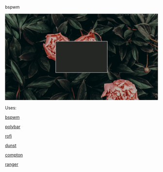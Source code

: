       
bspwm

![fetch](screenshots/bspwmdesktop.gif?raw=true "bspwm Desktop")
 
Uses: 

[bspwm](https://github.com/baskerville/bspwm)

[polybar](https://github.com/jaagr/polybar)

[rofi](https://github.com/DaveDavenport/rofi)

[dunst](https://github.com/dunst-project/dunst)

[compton](https://github.com/chjj/compton)

[ranger](https://github.com/ranger/ranger)
